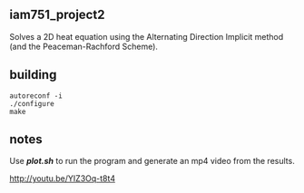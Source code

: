 iam751_project2
---------------
Solves a 2D heat equation using the Alternating Direction Implicit method (and the Peaceman-Rachford Scheme).

building
--------
```
autoreconf -i
./configure
make 
```

notes
-----
Use ***plot.sh*** to run the program and generate an mp4 video from the results.

http://youtu.be/YIZ3Oq-t8t4
